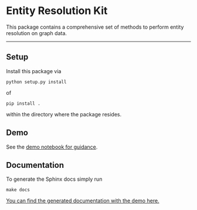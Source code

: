 # Entity Resolution Kit

This package contains a comprehensive set of methods to perform entity resolution on graph data.

---------------

## Setup

Install this package via

    python setup.py install

of

    pip install .

within the directory where the package resides.

## Demo

See the [demo notebook for guidance](./notebooks/demo.ipynb).
 
## Documentation

To generate the Sphinx docs simply run

    make docs

[You can find the generated documentation with the demo here.](https://orbifold.github.io/entity-resolution/usage.html)